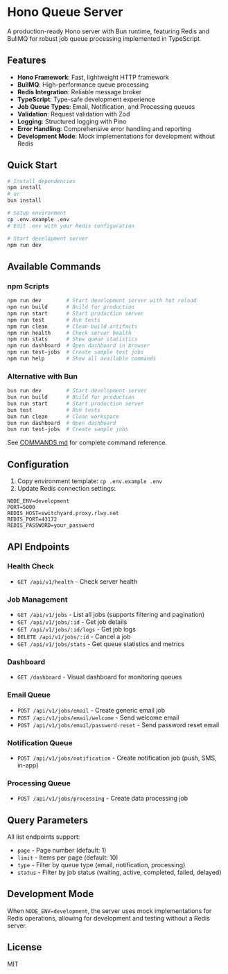 # Hono Queue Server

A production-ready Hono server with Bun runtime, featuring Redis and BullMQ for robust job queue processing implemented in TypeScript.

## Features

- **Hono Framework**: Fast, lightweight HTTP framework
- **BullMQ**: High-performance queue processing
- **Redis Integration**: Reliable message broker
- **TypeScript**: Type-safe development experience
- **Job Queue Types**: Email, Notification, and Processing queues
- **Validation**: Request validation with Zod
- **Logging**: Structured logging with Pino
- **Error Handling**: Comprehensive error handling and reporting
- **Development Mode**: Mock implementations for development without Redis

## Quick Start

```bash
# Install dependencies
npm install
# or
bun install

# Setup environment
cp .env.example .env
# Edit .env with your Redis configuration

# Start development server
npm run dev
```

## Available Commands

### npm Scripts

```bash
npm run dev        # Start development server with hot reload
npm run build      # Build for production
npm run start      # Start production server
npm run test       # Run tests
npm run clean      # Clean build artifacts
npm run health     # Check server health
npm run stats      # Show queue statistics
npm run dashboard  # Open dashboard in browser
npm run test-jobs  # Create sample test jobs
npm run help       # Show all available commands
```

### Alternative with Bun

```bash
bun run dev        # Start development server
bun run build      # Build for production
bun run start      # Start production server
bun test           # Run tests
bun run clean      # Clean workspace
bun run dashboard  # Open dashboard
bun run test-jobs  # Create sample jobs
```

See [COMMANDS.md](./COMMANDS.md) for complete command reference.

## Configuration

1. Copy environment template: `cp .env.example .env`
2. Update Redis connection settings:

```env
NODE_ENV=development
PORT=5000
REDIS_HOST=switchyard.proxy.rlwy.net
REDIS_PORT=43172
REDIS_PASSWORD=your_password
```

## API Endpoints

### Health Check

- `GET /api/v1/health` - Check server health

### Job Management

- `GET /api/v1/jobs` - List all jobs (supports filtering and pagination)
- `GET /api/v1/jobs/:id` - Get job details
- `GET /api/v1/jobs/:id/logs` - Get job logs
- `DELETE /api/v1/jobs/:id` - Cancel a job
- `GET /api/v1/jobs/stats` - Get queue statistics and metrics

### Dashboard

- `GET /dashboard` - Visual dashboard for monitoring queues

### Email Queue

- `POST /api/v1/jobs/email` - Create generic email job
- `POST /api/v1/jobs/email/welcome` - Send welcome email
- `POST /api/v1/jobs/email/password-reset` - Send password reset email

### Notification Queue

- `POST /api/v1/jobs/notification` - Create notification job (push, SMS, in-app)

### Processing Queue

- `POST /api/v1/jobs/processing` - Create data processing job

## Query Parameters

All list endpoints support:
- `page` - Page number (default: 1)
- `limit` - Items per page (default: 10)
- `type` - Filter by queue type (email, notification, processing)
- `status` - Filter by job status (waiting, active, completed, failed, delayed)

## Development Mode

When `NODE_ENV=development`, the server uses mock implementations for Redis operations, allowing for development and testing without a Redis server.

## License

MIT
